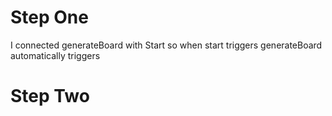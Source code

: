# Step One

I connected generateBoard with Start so when start triggers generateBoard automatically triggers

# Step Two